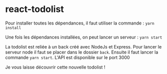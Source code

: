 # react-todolist

Pour installer toutes les dépendances, il faut utiliser la commande :
``` yarn install ```

Une fois les dépendances installées, on peut lancer un serveur :
``` yarn start ```

La todolist est reliée à un back créé avec NodeJs et Express.
Pour lancer le serveur node il faut se placer dans le dossier `back`. Ensuite il faut lancer la commande ` yarn start `.
L'API est disponible sur le port 3000

Je vous laisse découvrir cette nouvelle todolist !
